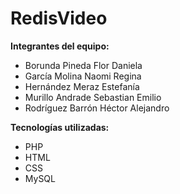# RedisVideo

**Integrantes del equipo:**
+ Borunda Pineda Flor Daniela
+ García Molina Naomi Regina
+ Hernández Meraz Estefanía
+ Murillo Andrade Sebastian Emilio
+ Rodríguez Barrón Héctor Alejandro

**Tecnologías utilizadas:**
+ PHP
+ HTML
+ CSS
+ MySQL
